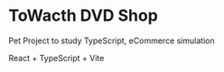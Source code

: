 # ToWacth DVD Shop

Pet Project to study TypeScript, eCommerce simulation

React + TypeScript + Vite
